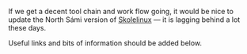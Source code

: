 If we get a decent tool chain and work flow going, it would be nice to update
the North Sámi version of [Skolelinux](https://wiki.debian.org/DebianEdu/) — it
is lagging behind a lot these days.

Useful links and bits of information should be added below.
